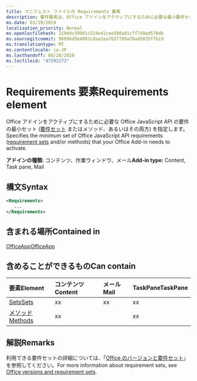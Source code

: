 ```yaml
---
title: マニフェスト ファイルの Requirements 要素
description: 要件要素は、Office アドインをアクティブにするために必要な最小要件セットとメソッドを指定します。
ms.date: 03/19/2019
localization_priority: Normal
ms.openlocfilehash: 319ddc59901c524ed1cee580a81cff749ad570db
ms.sourcegitcommit: 9609bd5b4982cdaa2ea7637709a78a45835ffb19
ms.translationtype: MT
ms.contentlocale: ja-JP
ms.lasthandoff: 08/28/2020
ms.locfileid: "47292273"
---
```

# <a name="requirements-element"></a><span data-ttu-id="3df88-103">Requirements 要素</span><span class="sxs-lookup"><span data-stu-id="3df88-103">Requirements element</span></span>

<span data-ttu-id="3df88-104">Office アドインをアクティブにするために必要な Office JavaScript API の要件の最小セット ([要件セット](../../develop/office-versions-and-requirement-sets.md#specify-office-applications-and-requirement-sets) またはメソッド、あるいはその両方) を指定します。</span><span class="sxs-lookup"><span data-stu-id="3df88-104">Specifies the minimum set of Office JavaScript API requirements ([requirement sets](../../develop/office-versions-and-requirement-sets.md#specify-office-applications-and-requirement-sets) and/or methods) that your Office Add-in needs to activate.</span></span>

<span data-ttu-id="3df88-105">**アドインの種類:** コンテンツ、作業ウィンドウ、メール</span><span class="sxs-lookup"><span data-stu-id="3df88-105">**Add-in type:** Content, Task pane, Mail</span></span>

## <a name="syntax"></a><span data-ttu-id="3df88-106">構文</span><span class="sxs-lookup"><span data-stu-id="3df88-106">Syntax</span></span>

```XML
<Requirements>
   ...
</Requirements>
```

## <a name="contained-in"></a><span data-ttu-id="3df88-107">含まれる場所</span><span class="sxs-lookup"><span data-stu-id="3df88-107">Contained in</span></span>

[<span data-ttu-id="3df88-108">OfficeApp</span><span class="sxs-lookup"><span data-stu-id="3df88-108">OfficeApp</span></span>](officeapp.md)

## <a name="can-contain"></a><span data-ttu-id="3df88-109">含めることができるもの</span><span class="sxs-lookup"><span data-stu-id="3df88-109">Can contain</span></span>

|<span data-ttu-id="3df88-110">要素</span><span class="sxs-lookup"><span data-stu-id="3df88-110">Element</span></span>|<span data-ttu-id="3df88-111">コンテンツ</span><span class="sxs-lookup"><span data-stu-id="3df88-111">Content</span></span>|<span data-ttu-id="3df88-112">メール</span><span class="sxs-lookup"><span data-stu-id="3df88-112">Mail</span></span>|<span data-ttu-id="3df88-113">TaskPane</span><span class="sxs-lookup"><span data-stu-id="3df88-113">TaskPane</span></span>|
|:-----|:-----|:-----|:-----|
|[<span data-ttu-id="3df88-114">Sets</span><span class="sxs-lookup"><span data-stu-id="3df88-114">Sets</span></span>](sets.md)|<span data-ttu-id="3df88-115">x</span><span class="sxs-lookup"><span data-stu-id="3df88-115">x</span></span>|<span data-ttu-id="3df88-116">x</span><span class="sxs-lookup"><span data-stu-id="3df88-116">x</span></span>|<span data-ttu-id="3df88-117">x</span><span class="sxs-lookup"><span data-stu-id="3df88-117">x</span></span>|
|[<span data-ttu-id="3df88-118">メソッド</span><span class="sxs-lookup"><span data-stu-id="3df88-118">Methods</span></span>](methods.md)|<span data-ttu-id="3df88-119">x</span><span class="sxs-lookup"><span data-stu-id="3df88-119">x</span></span>||<span data-ttu-id="3df88-120">x</span><span class="sxs-lookup"><span data-stu-id="3df88-120">x</span></span>|

## <a name="remarks"></a><span data-ttu-id="3df88-121">解説</span><span class="sxs-lookup"><span data-stu-id="3df88-121">Remarks</span></span>

<span data-ttu-id="3df88-122">利用できる要件セットの詳細については、「[Office のバージョンと要件セット](../../develop/office-versions-and-requirement-sets.md)」を参照してください。</span><span class="sxs-lookup"><span data-stu-id="3df88-122">For more information about requirement sets, see [Office versions and requirement sets](../../develop/office-versions-and-requirement-sets.md).</span></span>
